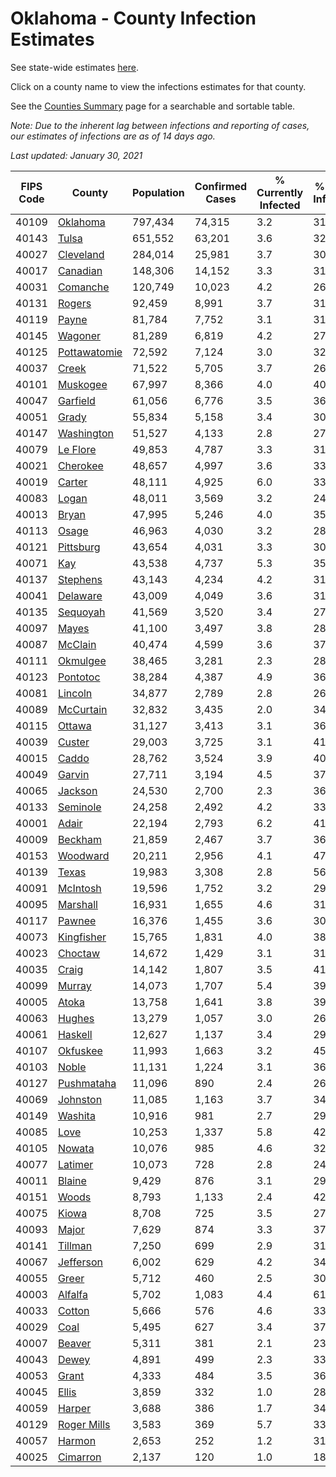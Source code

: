 # Oklahoma - County Infection Estimates

See state-wide estimates [here](/infections/us-ok).

Click on a county name to view the infections estimates for that county.

See the [Counties Summary](/infections/summary-counties) page for a searchable and sortable table.

*Note: Due to the inherent lag between infections and reporting of cases, our estimates of infections are as of 14 days ago.*

*Last updated: January 30, 2021*

|   FIPS Code |                       County |   Population |   Confirmed Cases |   % Currently Infected |   % Total Infected |
|-------------|------------------------------|--------------|-------------------|------------------------|--------------------|
|       40109 |         [Oklahoma](oklahoma) |      797,434 |            74,315 |                    3.2 |               31.0 |
|       40143 |               [Tulsa](tulsa) |      651,552 |            63,201 |                    3.6 |               32.2 |
|       40027 |       [Cleveland](cleveland) |      284,014 |            25,981 |                    3.7 |               30.5 |
|       40017 |         [Canadian](canadian) |      148,306 |            14,152 |                    3.3 |               31.4 |
|       40031 |         [Comanche](comanche) |      120,749 |            10,023 |                    4.2 |               26.8 |
|       40131 |             [Rogers](rogers) |       92,459 |             8,991 |                    3.7 |               31.8 |
|       40119 |               [Payne](payne) |       81,784 |             7,752 |                    3.1 |               31.3 |
|       40145 |           [Wagoner](wagoner) |       81,289 |             6,819 |                    4.2 |               27.8 |
|       40125 | [Pottawatomie](pottawatomie) |       72,592 |             7,124 |                    3.0 |               32.1 |
|       40037 |               [Creek](creek) |       71,522 |             5,705 |                    3.7 |               26.5 |
|       40101 |         [Muskogee](muskogee) |       67,997 |             8,366 |                    4.0 |               40.5 |
|       40047 |         [Garfield](garfield) |       61,056 |             6,776 |                    3.5 |               36.3 |
|       40051 |               [Grady](grady) |       55,834 |             5,158 |                    3.4 |               30.3 |
|       40147 |     [Washington](washington) |       51,527 |             4,133 |                    2.8 |               27.3 |
|       40079 |         [Le Flore](le-flore) |       49,853 |             4,787 |                    3.3 |               31.1 |
|       40021 |         [Cherokee](cherokee) |       48,657 |             4,997 |                    3.6 |               33.9 |
|       40019 |             [Carter](carter) |       48,111 |             4,925 |                    6.0 |               33.1 |
|       40083 |               [Logan](logan) |       48,011 |             3,569 |                    3.2 |               24.3 |
|       40013 |               [Bryan](bryan) |       47,995 |             5,246 |                    4.0 |               35.6 |
|       40113 |               [Osage](osage) |       46,963 |             4,030 |                    3.2 |               28.6 |
|       40121 |       [Pittsburg](pittsburg) |       43,654 |             4,031 |                    3.3 |               30.3 |
|       40071 |                   [Kay](kay) |       43,538 |             4,737 |                    5.3 |               35.7 |
|       40137 |         [Stephens](stephens) |       43,143 |             4,234 |                    4.2 |               31.9 |
|       40041 |         [Delaware](delaware) |       43,009 |             4,049 |                    3.6 |               31.2 |
|       40135 |         [Sequoyah](sequoyah) |       41,569 |             3,520 |                    3.4 |               27.7 |
|       40097 |               [Mayes](mayes) |       41,100 |             3,497 |                    3.8 |               28.0 |
|       40087 |           [McClain](mcclain) |       40,474 |             4,599 |                    3.6 |               37.1 |
|       40111 |         [Okmulgee](okmulgee) |       38,465 |             3,281 |                    2.3 |               28.3 |
|       40123 |         [Pontotoc](pontotoc) |       38,284 |             4,387 |                    4.9 |               36.9 |
|       40081 |           [Lincoln](lincoln) |       34,877 |             2,789 |                    2.8 |               26.1 |
|       40089 |       [McCurtain](mccurtain) |       32,832 |             3,435 |                    2.0 |               34.8 |
|       40115 |             [Ottawa](ottawa) |       31,127 |             3,413 |                    3.1 |               36.4 |
|       40039 |             [Custer](custer) |       29,003 |             3,725 |                    3.1 |               41.9 |
|       40015 |               [Caddo](caddo) |       28,762 |             3,524 |                    3.9 |               40.4 |
|       40049 |             [Garvin](garvin) |       27,711 |             3,194 |                    4.5 |               37.8 |
|       40065 |           [Jackson](jackson) |       24,530 |             2,700 |                    2.3 |               36.7 |
|       40133 |         [Seminole](seminole) |       24,258 |             2,492 |                    4.2 |               33.3 |
|       40001 |               [Adair](adair) |       22,194 |             2,793 |                    6.2 |               41.6 |
|       40009 |           [Beckham](beckham) |       21,859 |             2,467 |                    3.7 |               36.4 |
|       40153 |         [Woodward](woodward) |       20,211 |             2,956 |                    4.1 |               47.7 |
|       40139 |               [Texas](texas) |       19,983 |             3,308 |                    2.8 |               56.0 |
|       40091 |         [McIntosh](mcintosh) |       19,596 |             1,752 |                    3.2 |               29.2 |
|       40095 |         [Marshall](marshall) |       16,931 |             1,655 |                    4.6 |               31.8 |
|       40117 |             [Pawnee](pawnee) |       16,376 |             1,455 |                    3.6 |               30.2 |
|       40073 |     [Kingfisher](kingfisher) |       15,765 |             1,831 |                    4.0 |               38.3 |
|       40023 |           [Choctaw](choctaw) |       14,672 |             1,429 |                    3.1 |               31.7 |
|       40035 |               [Craig](craig) |       14,142 |             1,807 |                    3.5 |               41.9 |
|       40099 |             [Murray](murray) |       14,073 |             1,707 |                    5.4 |               39.0 |
|       40005 |               [Atoka](atoka) |       13,758 |             1,641 |                    3.8 |               39.0 |
|       40063 |             [Hughes](hughes) |       13,279 |             1,057 |                    3.0 |               26.0 |
|       40061 |           [Haskell](haskell) |       12,627 |             1,137 |                    3.4 |               29.4 |
|       40107 |         [Okfuskee](okfuskee) |       11,993 |             1,663 |                    3.2 |               45.0 |
|       40103 |               [Noble](noble) |       11,131 |             1,224 |                    3.1 |               36.6 |
|       40127 |     [Pushmataha](pushmataha) |       11,096 |               890 |                    2.4 |               26.2 |
|       40069 |         [Johnston](johnston) |       11,085 |             1,163 |                    3.7 |               34.3 |
|       40149 |           [Washita](washita) |       10,916 |               981 |                    2.7 |               29.2 |
|       40085 |                 [Love](love) |       10,253 |             1,337 |                    5.8 |               42.5 |
|       40105 |             [Nowata](nowata) |       10,076 |               985 |                    4.6 |               32.7 |
|       40077 |           [Latimer](latimer) |       10,073 |               728 |                    2.8 |               24.0 |
|       40011 |             [Blaine](blaine) |        9,429 |               876 |                    3.1 |               29.6 |
|       40151 |               [Woods](woods) |        8,793 |             1,133 |                    2.4 |               42.3 |
|       40075 |               [Kiowa](kiowa) |        8,708 |               725 |                    3.5 |               27.1 |
|       40093 |               [Major](major) |        7,629 |               874 |                    3.3 |               37.4 |
|       40141 |           [Tillman](tillman) |        7,250 |               699 |                    2.9 |               31.4 |
|       40067 |       [Jefferson](jefferson) |        6,002 |               629 |                    4.2 |               34.0 |
|       40055 |               [Greer](greer) |        5,712 |               460 |                    2.5 |               30.4 |
|       40003 |           [Alfalfa](alfalfa) |        5,702 |             1,083 |                    4.4 |               61.8 |
|       40033 |             [Cotton](cotton) |        5,666 |               576 |                    4.6 |               33.8 |
|       40029 |                 [Coal](coal) |        5,495 |               627 |                    3.4 |               37.2 |
|       40007 |             [Beaver](beaver) |        5,311 |               381 |                    2.1 |               23.4 |
|       40043 |               [Dewey](dewey) |        4,891 |               499 |                    2.3 |               33.6 |
|       40053 |               [Grant](grant) |        4,333 |               484 |                    3.5 |               36.8 |
|       40045 |               [Ellis](ellis) |        3,859 |               332 |                    1.0 |               28.6 |
|       40059 |             [Harper](harper) |        3,688 |               386 |                    1.7 |               34.4 |
|       40129 |   [Roger Mills](roger-mills) |        3,583 |               369 |                    5.7 |               33.1 |
|       40057 |             [Harmon](harmon) |        2,653 |               252 |                    1.2 |               31.7 |
|       40025 |         [Cimarron](cimarron) |        2,137 |               120 |                    1.0 |               18.4 |